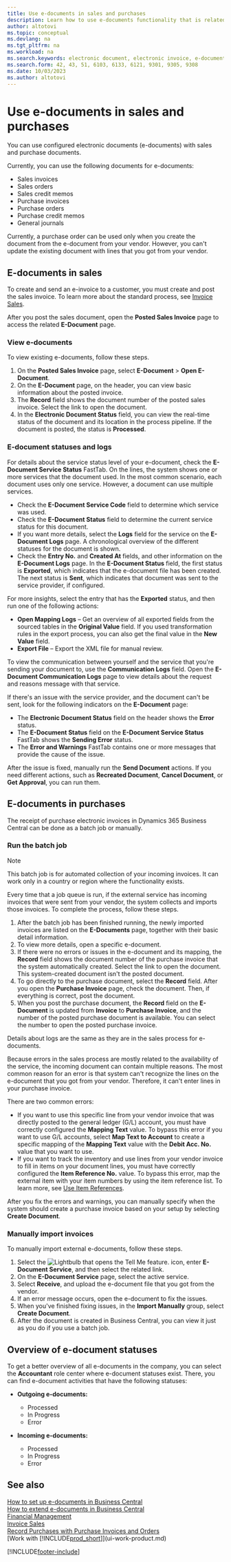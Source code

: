 ```yaml
---
title: Use e-documents in sales and purchases
description: Learn how to use e-documents functionality that is related to sales and purchase invoices.
author: altotovi
ms.topic: conceptual
ms.devlang: na
ms.tgt_pltfrm: na
ms.workload: na
ms.search.keywords: electronic document, electronic invoice, e-document, e-invoice, sales, purchase
ms.search.form: 42, 43, 51, 6103, 6133, 6121, 9301, 9305, 9308
ms.date: 10/03/2023
ms.author: altotovi
---
```


# Use e-documents in sales and purchases

You can use configured electronic documents (e-documents) with sales and purchase documents.

Currently, you can use the following documents for e-documents:

- Sales invoices
- Sales orders
- Sales credit memos
- Purchase invoices
- Purchase orders
- Purchase credit memos
- General journals

Currently, a purchase order can be used only when you create the document from the e-document from your vendor. However, you can't update the existing document with lines that you got from your vendor.

## E-documents in sales

To create and send an e-invoice to a customer, you must create and post the sales invoice. To learn more about the standard process, see [Invoice Sales](sales-how-invoice-sales.md).

After you post the sales document, open the **Posted Sales Invoice** page to access the related **E-Document** page.

### View e-documents

To view existing e-documents, follow these steps.

1. On the **Posted Sales Invoice** page, select **E-Document** \> **Open E-Document**.
2. On the **E-Document** page, on the header, you can view basic information about the posted invoice.
3. The **Record** field shows the document number of the posted sales invoice. Select the link to open the document.
4. In the **Electronic Document Status** field, you can view the real-time status of the document and its location in the process pipeline. If the document is posted, the status is **Processed**.

### E-document statuses and logs

For details about the service status level of your e-document, check the **E-Document Service Status** FastTab. On the lines, the system shows one or more services that the document used. In the most common scenario, each document uses only one service. However, a document can use multiple services.

- Check the **E-Document Service Code** field to determine which service was used.
- Check the **E-Document Status** field to determine the current service status for this document.
- If you want more details, select the **Logs** field for the service on the **E-Document Logs** page. A chronological overview of the different statuses for the document is shown.
- Check the **Entry No.** and **Created At** fields, and other information on the **E-Document Logs** page. In the **E-Document Status** field, the first status is **Exported**, which indicates that the e-document file has been created. The next status is **Sent**, which indicates that document was sent to the service provider, if configured.

For more insights, select the entry that has the **Exported** status, and then run one of the following actions:

- **Open Mapping Logs** – Get an overview of all exported fields from the sourced tables in the **Original Value** field. If you used transformation rules in the export process, you can also get the final value in the **New Value** field.
- **Export File** – Export the XML file for manual review.

To view the communication between yourself and the service that you're sending your document to, use the **Communication Logs** field. Open the **E-Document Communication Logs** page to view details about the request and reasons message with that service.

If there's an issue with the service provider, and the document can't be sent, look for the following indicators on the **E-Document** page:

- The **Electronic Document Status** field on the header shows the **Error** status.
- The **E-Document Status** field on the **E-Document Service Status** FastTab shows the **Sending Error** status.
- The **Error and Warnings** FastTab contains one or more messages that provide the cause of the issue.

After the issue is fixed, manually run the **Send Document** actions. If you need different actions, such as **Recreated Document**, **Cancel Document**, or **Get Approval**, you can run them.

## E-documents in purchases

The receipt of purchase electronic invoices in Dynamics 365 Business Central can be done as a batch job or manually.

### Run the batch job

> [!NOTE]
> This batch job is for automated collection of your incoming invoices. It can work only in a country or region where the functionality exists.

Every time that a job queue is run, if the external service has incoming invoices that were sent from your vendor, the system collects and imports those invoices. To complete the process, follow these steps.

1. After the batch job has been finished running, the newly imported invoices are listed on the **E-Documents** page, together with their basic detail information.
2. To view more details, open a specific e-document.
3. If there were no errors or issues in the e-document and its mapping, the **Record** field shows the document number of the purchase invoice that the system automatically created. Select the link to open the document. This system-created document isn't the posted document.
4. To go directly to the purchase document, select the **Record** field. After you open the **Purchase Invoice** page, check the document. Then, if everything is correct, post the document.
5. When you post the purchase document, the **Record** field on the **E-Document** is updated from **Invoice** to **Purchase Invoice**, and the number of the posted purchase document is available. You can select the number to open the posted purchase invoice.

Details about logs are the same as they are in the sales process for e-documents.

Because errors in the sales process are mostly related to the availability of the service, the incoming document can contain multiple reasons. The most common reason for an error is that system can't recognize the lines on the e-document that you got from your vendor. Therefore, it can't enter lines in your purchase invoice.

There are two common errors:

- If you want to use this specific line from your vendor invoice that was directly posted to the general ledger (G/L) account, you must have correctly configured the **Mapping Text** value. To bypass this error if you want to use G/L accounts, select **Map Text to Account** to create a specific mapping of the **Mapping Text** value with the **Debit Acc. No.** value that you want to use.
- If you want to track the inventory and use lines from your vendor invoice to fill in items on your document lines, you must have correctly configured the **Item Reference No.** value. To bypass this error, map the external item with your item numbers by using the item reference list. To learn more, see [Use Item References](inventory-how-use-item-cross-refs.md).

After you fix the errors and warnings, you can manually specify when the system should create a purchase invoice based on your setup by selecting **Create Document**.

### Manually import invoices

To manually import external e-documents, follow these steps.

1. Select the ![Lightbulb that opens the Tell Me feature.](media/ui-search/search_small.png "Tell me what you want to do") icon, enter **E-Document Service**, and then select the related link.
2. On the **E-Document Service** page, select the active service. 
3. Select **Receive**, and upload the e-document file that you got from the vendor.
4. If an error message occurs, open the e-document to fix the issues.
5. When you've finished fixing issues, in the **Import Manually** group, select **Create Document**.
6. After the document is created in Business Central, you can view it just as you do if you use a batch job.

## Overview of e-document statuses

To get a better overview of all e-documents in the company, you can select the **Accountant** role center where e-document statuses exist. There, you can find e-document activities that have the following statuses:

- **Outgoing e-documents:**

    - Processed
    - In Progress
    - Error

- **Incoming e-documents:**

    - Processed
    - In Progress
    - Error

## See also

[How to set up e-documents in Business Central](finance-how-setup-edocuments.md)  
[How to extend e-documents in Business Central](/dynamics365/business-central/dev-itpro/developer/devenv-extend-edocuments)  
[Financial Management](finance.md)  
[Invoice Sales](sales-how-invoice-sales.md)  
[Record Purchases with Purchase Invoices and Orders](purchasing-how-record-purchases.md)  
[Work with [!INCLUDE[prod_short](includes/prod_short.md)]](ui-work-product.md)

[!INCLUDE[footer-include](includes/footer-banner.md)]
